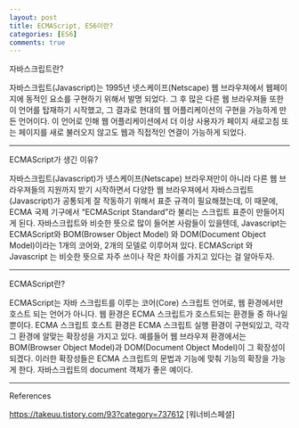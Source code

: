 ```yaml
---
layout: post
title: ECMAScript, ES6이란?
categories: [ES6]
comments: true
---
```


자바스크립트란?

자바스크립트(Javascript)는 1995년 넷스케이프(Netscape) 웹 브라우져에서 웹페이지에 동적인 요소를 구현하기 위해서 발명 되었다. 그 후 많은 다른 웹 브라우져들 또한 이 언어를 탑재하기 시작했고, 그 결과로 현대의 웹 어플리케이션의 구현을 가능하게 만든 언어이다. 이 언어로 인해 웹 어플리케이션에서 더 이상 사용자가 페이지 새로고침 또는 페이지를 새로 불러오지 않고도 웹과 직접적인 연결이 가능하게 되었다.

-------------

ECMAScript가 생긴 이유?

자바스크립트(Javascript)가 넷스케이프(Netscape) 브라우져만이 아니라 다른 웹 브라우져들의 지원까지 받기 시작하면서 다양한 웹 브라우져에서 자바스크립트(Javascript)가 공통되게 잘 작동하기 위해서 표준 규격이 필요해졌는데, 이 때문에, ECMA 국제 기구에서 “ECMAScript Standard”라 불리는 스크립트 표준이 만들어지게 된다. 자바스크립트와 비슷한 뜻으로 많이 들어본 사람들이 있을텐데, Javascript는 ECMAScript와 BOM(Browser Object Model) 와 DOM(Document Object Model)이라는 1개의 코어와, 2개의 모델로 이루어져 있다. ECMAScript 와 Javascript 는 비슷한 뜻으로 자주 쓰이나 작은 차이를 가지고 있다는 걸 알아두자.

-------------

ECMAScript란?

ECMAScript는 자바 스크립트를 이루는 코어(Core) 스크립트 언어로, 웹 환경에서만 호스트 되는 언어가 아니다. 웹 환경은 ECMA 스크립트가 호스트되는 환경들 중 하나일 뿐이다. ECMA 스크립트 호스트 환경은 ECMA 스크립트 실행 환경이 구현되있고, 각각 그 환경에 알맞는 확장성을 가지고 있다. 예를들어 웹 브라우져 환경에서는 BOM(Browser Object Model)과 DOM(Document Object Model)이 그 확장성이 되겠다. 이러한 확장성들은 ECMA 스크립트의 문법과 기능에 맞춰 기능의 확장을 가능게 한다. 자바스크립트의 document 객체가 좋은 예이다.

-------------

References

https://takeuu.tistory.com/93?category=737612 [워너비스페셜]